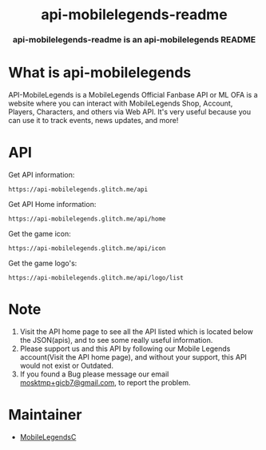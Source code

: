 <h1 align="center">api-mobilelegends-readme</h1>
<h3 align="center">api-mobilelegends-readme is an api-mobilelegends README</h3>

# What is api-mobilelegends
API-MobileLegends is a MobileLegends Official Fanbase API or ML OFA is a website where you can interact with MobileLegends Shop, Account, Players, Characters, and others via Web API. It's very useful because you can use it to track events, news updates, and more!

# API
Get API information:

    https://api-mobilelegends.glitch.me/api
Get API Home information:

    https://api-mobilelegends.glitch.me/api/home
Get the game icon:

    https://api-mobilelegends.glitch.me/api/icon
Get the game logo's:

    https://api-mobilelegends.glitch.me/api/logo/list

# Note

 1. Visit the API home page to see all the API listed which is located below the JSON(apis), and to see some really useful information.
 2. Please support us and this API by following our Mobile Legends account(Visit the API home page), and without your support, this API would not exist or Outdated.
 3. If you found a Bug please message our email mosktmp+gicb7@gmail.com, to report the problem.

# Maintainer

 - [MobileLegendsC](https://github.com/MobileLegendsC)
